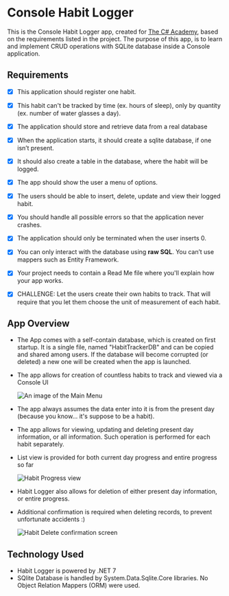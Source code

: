# Console Habit Logger  
This is the Console Habit Logger app, created for [The C# Academy](https://www.thecsharpacademy.com/#), based on the requirements listed in the project.
The purpose of this app, is to learn and implement CRUD operations with SQLite database inside a Console application.

## Requirements  
- [x] This application should register one habit.
- [x] This habit can't be tracked by time (ex. hours of sleep), only by quantity (ex. number of water glasses a day).
- [x] The application should store and retrieve data from a real database
- [x] When the application starts, it should create a sqlite database, if one isn’t present.
- [x] It should also create a table in the database, where the habit will be logged.
- [x] The app should show the user a menu of options.
- [x] The users should be able to insert, delete, update and view their logged habit.
- [x] You should handle all possible errors so that the application never crashes.
- [x] The application should only be terminated when the user inserts 0.
- [x] You can only interact with the database using **raw SQL**. You can’t use mappers such as Entity Framework.
- [x] Your project needs to contain a Read Me file where you'll explain how your app works. 

- [x] CHALLENGE: Let the users create their own habits to track. That will require that you let them choose the unit of measurement of each habit.

 ## App Overview  
 
 - The App comes with a self-contain database, which is created on first startup. It is a single file, named "HabitTrackerDB" and can be copied and shared among users. If the database will become corrupted (or deleted) a new one will be created when the app is launched.
 - The app allows for creation of countless habits to track and viewed via a Console UI 
 
    ![An image of the Main Menu](/assets/images/consoleUI.png "Main Menu")
    
- The app always assumes the data enter into it is from the present day (because you know... it's suppose to be a habit).
- The app allows for viewing, updating and deleting present day information, or all information. Such operation is performed for each habit separately.
- List view is provided for both current day progress and entire progress so far

    ![Habit Progress view](/assets/images/habitList.png "Selected Habit progress as a list")
    
- Habit Logger also allows for deletion of either present day information, or entire progress.
- Additional confirmation is required when deleting records, to prevent unfortunate accidents :)

    ![Habit Delete confirmation screen](/assets/images/deleteProgress.png "Delete confirmation screen")


## Technology Used  

- Habit Logger is powered by .NET 7
- SQlite Database is handled by System.Data.Sqlite.Core libraries. No Object Relation Mappers (ORM) were used.




